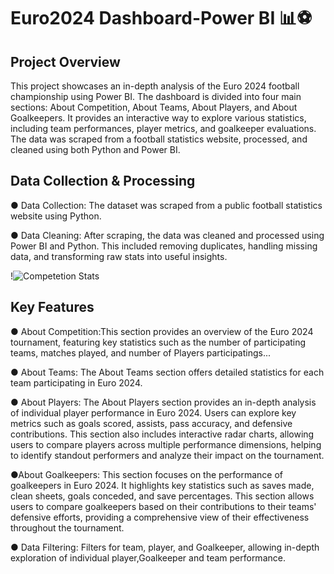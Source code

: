 # Euro2024 Dashboard-Power BI 📊⚽
## Project Overview
This project showcases an in-depth analysis of the Euro 2024 football championship using Power BI. The dashboard is divided into four main sections: About Competition, About Teams, About Players, and About Goalkeepers. It provides an interactive way to explore various statistics, including team performances, player metrics, and goalkeeper evaluations. The data was scraped from a football statistics website, processed, and cleaned using both Python and Power BI.
## Data Collection & Processing
● Data Collection: The dataset was scraped from a public football statistics website using Python.

● Data Cleaning: After scraping, the data was cleaned and processed using Power BI and Python. This included removing duplicates, handling missing data, and transforming raw stats into useful insights.

!![Competetion Stats](<img width="671" alt="About Competetion" src="https://github.com/user-attachments/assets/108dc064-900a-4614-984d-bb8832cec2f2">)

## Key Features

● About Competition:This section provides an overview of the Euro 2024 tournament, featuring key statistics such as the number of participating teams, matches played, and number of Players participatings...

● About Teams: The About Teams section offers detailed statistics for each team participating in Euro 2024.

● About Players: The About Players section provides an in-depth analysis of individual player performance in Euro 2024. Users can explore key metrics such as goals scored, assists, pass accuracy, and defensive contributions. This section also includes interactive radar charts, allowing users to compare players across multiple performance dimensions, helping to identify standout performers and analyze their impact on the tournament.

●About Goalkeepers: This section focuses on the performance of goalkeepers in Euro 2024. It highlights key statistics such as saves made, clean sheets, goals conceded, and save percentages. This section allows users to compare goalkeepers based on their contributions to their teams' defensive efforts, providing a comprehensive view of their effectiveness throughout the tournament.

● Data Filtering: Filters for team, player, and Goalkeeper, allowing in-depth exploration of individual player,Goalkeeper and team performance.
